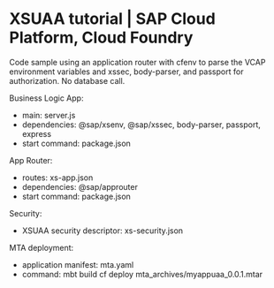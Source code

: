# XSUAA tutorial | SAP Cloud Platform, Cloud Foundry 

Code sample using an application router with cfenv to parse the VCAP environment variables and xssec, body-parser, and passport for authorization. No database call. 

Business Logic App:
- main: server.js
- dependencies: @sap/xsenv, @sap/xssec, body-parser, passport, express
- start command: package.json

App Router:
- routes: xs-app.json
- dependencies: @sap/approuter
- start command: package.json

Security:
- XSUAA security descriptor: xs-security.json

MTA deployment: 
- application manifest: mta.yaml
- command: 
    mbt build
    cf deploy mta_archives/myappuaa_0.0.1.mtar 